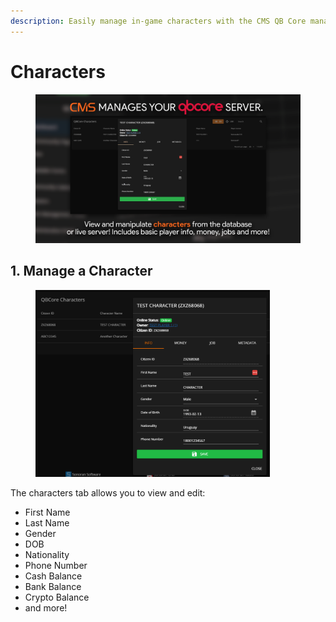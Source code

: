 ```yaml
---
description: Easily manage in-game characters with the CMS QB Core management panel!
---
```


# Characters

<figure><img src="../../../.gitbook/assets/characters.png" alt="" width="563"><figcaption></figcaption></figure>

## 1. Manage a Character

<figure><img src="../../../.gitbook/assets/image (29).png" alt="" width="375"><figcaption></figcaption></figure>

The characters tab allows you to view and edit:

* First Name
* Last Name
* Gender
* DOB
* Nationality
* Phone Number
* Cash Balance
* Bank Balance
* Crypto Balance
* and more!

